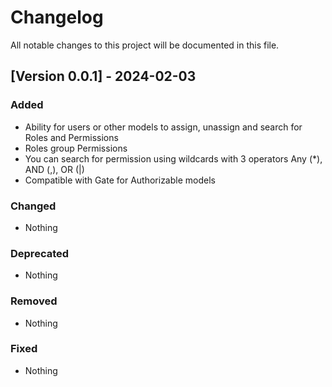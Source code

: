 # Changelog

All notable changes to this project will be documented in this file.

## [Version 0.0.1]  - 2024-02-03

### Added

- Ability for users or other models to assign, unassign and search for Roles and Permissions
- Roles group Permissions
- You can search for permission using wildcards with 3 operators Any (*), AND (,), OR (|)
- Compatible with Gate for Authorizable models

### Changed

- Nothing

### Deprecated

- Nothing

### Removed

- Nothing 

### Fixed

- Nothing
